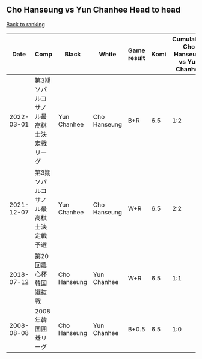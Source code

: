 ## Cho Hanseung vs Yun Chanhee Head to head

[Back to ranking](../../index.md)




| **Date** | **Comp** | **Black** | **White** | **Game result** | **Komi** | **Cumulative Cho Hanseung vs Yun Chanhee** | **Cho Hanseung streak** | **Yun Chanhee streak** | 
| --- | --- | --- | --- | --- | --- | --- | --- | --- |
| 2022-03-01 | 第3期ソパルコサノル最高棋士決定戦リーグ | Yun Chanhee | Cho Hanseung | B+R | 6.5 | 1:2 | 0 | 2 | 
| 2021-12-07 | 第3期ソパルコサノル最高棋士決定戦予選 | Yun Chanhee | Cho Hanseung | W+R | 6.5 | 2:2 | 1 | 0 | 
| 2018-07-12 | 第20回農心杯韓国選抜戦 | Cho Hanseung | Yun Chanhee | W+R | 6.5 | 1:1 | 0 | 1 | 
| 2008-08-08 | 2008年韓国囲碁リーグ | Cho Hanseung | Yun Chanhee | B+0.5 | 6.5 | 1:0 | 1 | 0 |




